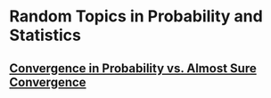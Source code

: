 # Random Topics in Probability and Statistics

## [Convergence in Probability vs. Almost Sure Convergence](pages/rv_convergence.md)

